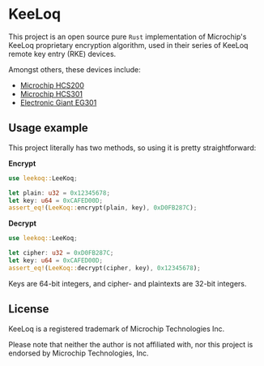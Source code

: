 KeeLoq
======

This project is an open source pure `Rust` implementation of Microchip's KeeLoq proprietary
encryption algorithm, used in their series of KeeLoq remote key entry (RKE) devices.

Amongst others, these devices include:

 - [Microchip HCS200](http://ww1.microchip.com/downloads/en/devicedoc/40138c.pdf)
 - [Microchip HCS301](http://ww1.microchip.com/downloads/en/devicedoc/21143b.pdf)
 - [Electronic Giant EG301](https://www.egmicro.com/download/EG301_datasheet.pdf)

Usage example
-------------

This project literally has two methods, so using it is pretty straightforward:


**Encrypt**
```rust
use leekoq::LeeKoq;

let plain: u32 = 0x12345678;
let key: u64 = 0xCAFED00D;
assert_eq!(LeeKoq::encrypt(plain, key), 0xD0FB287C);
```
**Decrypt**
```rust
use leekoq::LeeKoq;

let cipher: u32 = 0xD0FB287C;
let key: u64 = 0xCAFED00D;
assert_eq!(LeeKoq::decrypt(cipher, key), 0x12345678);
```

Keys are 64-bit integers, and cipher- and plaintexts are 32-bit integers.

License
-------
KeeLoq is a registered trademark of Microchip Technologies Inc.

Please note that neither the author is not affiliated with, nor this project is endorsed by
Microchip Technologies, Inc.